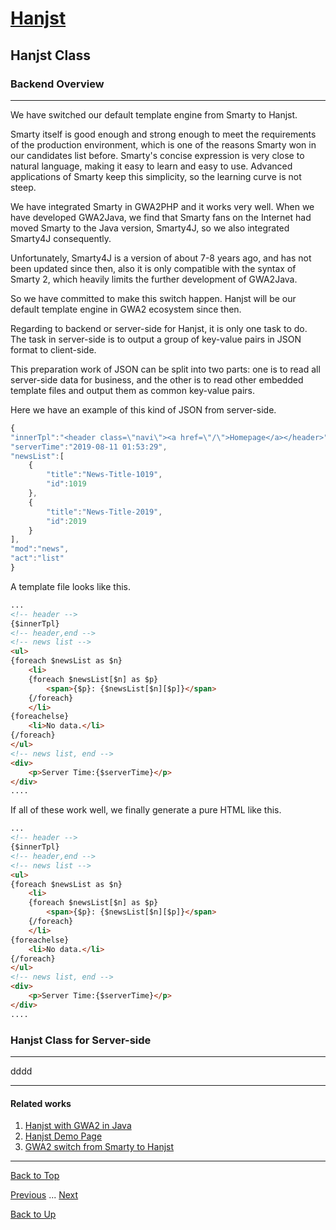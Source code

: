 # [Hanjst](/hanjst/index)
## Hanjst Class
### Backend Overview
---
We have switched our default template engine from Smarty to Hanjst.

Smarty itself is good enough and strong enough to meet the requirements of the production environment, which is one of the reasons Smarty won in our candidates list before. Smarty's concise expression is very close to natural language, making it easy to learn and easy to use. Advanced applications of Smarty keep this simplicity, so the learning curve is not steep.

We have integrated Smarty in GWA2PHP and it works very well. When we have developed GWA2Java, we find that Smarty fans on the Internet had moved Smarty to the Java version, Smarty4J, so we also integrated Smarty4J consequently.

Unfortunately, Smarty4J is a version of about 7-8 years ago, and has not been updated since then, also it is only compatible with the syntax of Smarty 2, which heavily limits the further development of GWA2Java.

So we have committed to make this switch happen. Hanjst will be our default template engine in GWA2 ecosystem since then.

Regarding to backend or  server-side for Hanjst, it is only one task to do. The task in server-side is to output a group of key-value pairs in JSON format to client-side.

This preparation work of JSON can be split into two parts: one is to read all server-side data for business, and the other is to read other embedded template files and output them as common key-value pairs.

Here we have an example of this kind of JSON from server-side.

```javascript
{
"innerTpl":"<header class=\"navi\"><a href=\"/\">Homepage</a></header>",
"serverTime":"2019-08-11 01:53:29",
"newsList":[
	{
		"title":"News-Title-1019",
		"id":1019
	},
	{
		"title":"News-Title-2019",
		"id":2019
	}
],
"mod":"news",
"act":"list"
}
```

A template file looks like this.

```html
...
<!-- header -->
{$innerTpl}
<!-- header,end -->
<!-- news list -->
<ul>
{foreach $newsList as $n}
	<li>
	{foreach $newsList[$n] as $p}
		<span>{$p}: {$newsList[$n][$p]}</span>
	{/foreach}
	</li>
{foreachelse}
	<li>No data.</li>
{/foreach}
</ul>
<!-- news list, end -->
<div>
	<p>Server Time:{$serverTime}</p>
</div>
....

```

If all of these work well, we finally generate a pure HTML like this.

```html
...
<!-- header -->
{$innerTpl}
<!-- header,end -->
<!-- news list -->
<ul>
{foreach $newsList as $n}
	<li>
	{foreach $newsList[$n] as $p}
		<span>{$p}: {$newsList[$n][$p]}</span>
	{/foreach}
	</li>
{foreachelse}
	<li>No data.</li>
{/foreach}
</ul>
<!-- news list, end -->
<div>
	<p>Server Time:{$serverTime}</p>
</div>
....
```


### Hanjst Class for Server-side
---
dddd



---

#### Related works

1. [Hanjst with GWA2 in Java](https://github.com/wadelau/GWA2/tree/master/java)
2. [Hanjst Demo Page](https://ufqi.com/dev/hanjst/)
3. [GWA2 switch from Smarty to Hanjst](https://ufqi.com/blog/gwa2-8-years-with-smarty-to-hanjst/)

---

[Back to Top](/hanjst/hanjst-function-class)

[Previous](./hanjst-function-2) ... [Next](./)

[Back to Up](/hanjst/index)

<!--stackedit_data:
eyJoaXN0b3J5IjpbLTc5MjY5NjAwOSwxNzIwNTQ2NDk2XX0=
-->